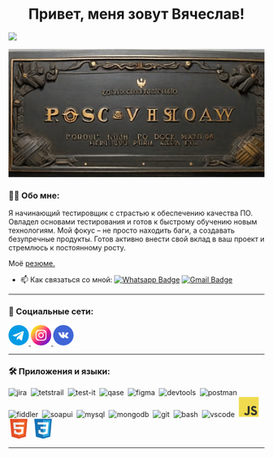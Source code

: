 <h1 align="center">Привет, меня зовут Вячеслав! </h1>
<img src="https://github.com/blackcater/blackcater/blob/main/images/Hi.gif" height="32"/>

![Header](https://github.com/slavaroskoshnyy/slavaroskoshnyy/blob/main/assets/logo.jpg)

### 👨‍💻 Обо мне:

<div id="aboutMe">
<p>Я начинающий тестировщик с страстью к обеспечению качества ПО. Овладел основами тестирования и готов к быстрому обучению новым технологиям. Мой фокус – не просто находить баги, а создавать безупречные продукты. Готов активно внести свой вклад в ваш проект и стремлюсь к постоянному росту.</p>
<p> Моё <a href="#" target="_blank">резюме.</a> </p>
</div>

- 📫 Как связаться со мной:
  <!-- [![LinkedIn Badge](https://img.shields.io/badge/-@artsiomrusau-blue?style=flat&logo=LinkedIn&logoColor=white)](https://www.linkedin.com/in/artsiomrusau/) -->
  [![Whatsapp Badge](https://img.shields.io/badge/-whatsapp-blue?style=flat&logo=LinkedIn&logoColor=white)](https://wa.me/+79281839170)
  [![Gmail Badge](https://img.shields.io/badge/-Gmail-red?style=flat&logo=Gmail&logoColor=white)](mailto:slava.roskoshnyy@gmail.com)

---

### 🤝 Социальные сети:

  <div id="socials">
    <!-- <a href="https://www.linkedin.com/in/artsiomrusau/" target="_blank">
      <img src="https://github.com/slavaroskoshnyy/slavaroskoshnyy/blob/main/assets/linkedin.png" width="40" height="40" alt="linkedin" />
    </a> -->
	<!-- <a href="https://wa.me/+79281839170" target="_blank">
      <img src="http://github.com/slavaroskoshnyy/slavaroskoshnyy/blob/main/assets/whatsapp.png" width="40" height="40" alt="whatsapp" title="whatsapp" />
    </a> -->
    <a href="https://t.me/slavaroskoshnyy" target="_blank">
      <img src="https://github.com/slavaroskoshnyy/slavaroskoshnyy/blob/main/assets/telegram.png" width="40" height="40" alt="telegram" title="telegram"/>
    </a>
    <a href="https://www.instagram.com/slavaroskoshnyy" target="_blank">
      <img src="https://github.com/slavaroskoshnyy/slavaroskoshnyy/blob/main/assets/instagram.png" width="40" height="40" alt="instagram" title="instagram" />
    </a>
    <a href="https://vk.com/id170645190" target="_blank">
      <img src="https://github.com/slavaroskoshnyy/slavaroskoshnyy/blob/main/assets/vkontakte.png" width="40" height="40" alt="vkontakte" title="vkontakte"/>
    </a>
    <!-- <a href="mailto:slava.roskoshnyy@gmail.com" target="_blank">
      <img src="https://github.com/slavaroskoshnyy/slavaroskoshnyy/blob/main/assets/email.png" width="40" height="40" alt="email" title="email"/>
    </a> -->

  </div>

---

### 🛠 Приложения и языки:

<div id="tools">
  <img src="https://cdn.jsdelivr.net/gh/devicons/devicon/icons/jira/jira-original.svg" title="jira" alt="jira" width="40" height="40"/>&nbsp
  <img src="https://codahosted.io/packs/21236/unversioned/assets/LOGO/ba1091c59bab89cd2fd0f289622731fe16113d7b00905abe64759c313a4b73b76c1b0426076ed76cb74752234c734131df46992d5b8b48fc13e264240e4f7119f736cfeb64df36ded54b5cbf6198b9cadedf18dd0cac5c7dbcd16e6336c29363cd1292ba" title="testrail" alt="tetstrail" width="40" height="40"/>&nbsp
  <img src="https://docs.testit.software/images/testit_logo_icon.png" title="test-it" alt="test-it" width="40" height="40"/>&nbsp
  <img src="https://luna1.co/eb0187.png" title="qase" alt="qase" width="40" height="40"/>&nbsp
  <img src="https://cdn.jsdelivr.net/gh/devicons/devicon/icons/figma/figma-original.svg" title="figma" alt="figma" width="40" height="40"/>&nbsp
 <img src="https://d33wubrfki0l68.cloudfront.net/38b5c953a4667366685d55db55d057c86db1fc54/a0fdc/static/acae6b24d940347661ca901ea07f47c1/chrome-dev-logo-icon.png" title="devtools" alt="devtools" width="40" height="40"/>&nbsp
  <img src="https://seeklogo.com/images/P/postman-logo-0087CA0D15-seeklogo.com.png" title="postman" alt="postman" width="40" height="40"/>&nbsp
    <img src="https://www.megaleechers.com/storage/Fiddler-Everywhere-Icon.png" title="fiddler" alt="fiddler" width="40" height="40"/>&nbsp
  <img src="https://static0.smartbear.co/smartbearbrand/media/images/home/soapui-icon.svg" title="soapui" alt="soapui" width="40" height="40"/>&nbsp
   <img src="https://cdn.jsdelivr.net/gh/devicons/devicon/icons/mysql/mysql-original.svg" title="mysql" alt="mysql" width="40" height="40"/>&nbsp
  <img src="https://cdn.jsdelivr.net/gh/devicons/devicon/icons/mongodb/mongodb-original.svg" title="mongodb" alt="mongodb" width="40" height="40"/>&nbsp
    <img src="https://cdn.jsdelivr.net/gh/devicons/devicon/icons/git/git-original.svg" title="git" alt="git" width="40" height="40"/>&nbsp
  <img src="https://upload.wikimedia.org/wikipedia/commons/thumb/4/4b/Bash_Logo_Colored.svg/1024px-Bash_Logo_Colored.svg.png?20180723054350" title="bash" alt="bash" width="40" height="40"/>&nbsp
  <img src="https://cdn.jsdelivr.net/gh/devicons/devicon/icons/vscode/vscode-original.svg" title="vscode" alt="vscode" width="40" height="40"/>&nbsp
  <img src="https://github.com/devicons/devicon/blob/master/icons/javascript/javascript-original.svg" title="js" alt="js" width="40" height="40"/>&nbsp
  <img src="https://github.com/devicons/devicon/blob/master/icons/html5/html5-original.svg" title="html" alt="html" width="40" height="40"/>&nbsp
  <img src="https://github.com/devicons/devicon/blob/master/icons/css3/css3-original.svg" title="css" alt="css" width="40" height="40"/>&nbsp

</div>

<!--
![Flutter](https://img.shields.io/badge/-Flutter-090909?style=for-the-badge&logo=flutter&logoColor=47C5FB)
![Dart](https://img.shields.io/badge/-Dart-090909?style=for-the-badge&logo=dart&logoColor=097CDB)
![Firebase](https://img.shields.io/badge/-Firebase-090909?style=for-the-badge&logo=firebase&logoColor=F8C52C)
![TensorFlow](https://img.shields.io/badge/-TensorFlow-090909?style=for-the-badge&logo=tensorflow&logoColor=F88C00)
![JavaScript](https://img.shields.io/badge/-JavaScript-090909?style=for-the-badge&logo=JavaScript&logoColor=E9D54D)
![.Net](https://img.shields.io/badge/-Framework-090909?style=for-the-badge&logo=.net&logoColor=E5D3FF)
![C++](https://img.shields.io/badge/-C++-090909?style=for-the-badge&logo=C%2b%2b&logoColor=6296CC) -->

---

<!-- ### 🛠 Тестирование веб-приложений:

<div>

</div>

--- -->

<!-- ### 📱 Тестирование мобильных приложений:

<div>
  <img src="https://cdn.jsdelivr.net/gh/devicons/devicon/icons/androidstudio/androidstudio-original.svg" title="android-studio" alt="android-studio" width="40" height="40"/>&nbsp
  <img src="https://cdn.jsdelivr.net/gh/devicons/devicon/icons/xcode/xcode-original.svg" title="xcode" alt="xcode" width="40" height="40"/>&nbsp
  <img src="https://cdn.icon-icons.com/icons2/3053/PNG/512/charles_proxy_macos_bigsur_icon_190302.png" title="charles-proxy" alt="charles-proxy" width="40" height="40"/>&nbsp
  <img src="https://pbs.twimg.com/profile_images/1589614420766126080/slAIVDtr_400x400.jpg" title="proxyman" alt="proxyman" width="40" height="40"/>&nbsp
</div> -->
<!--
### 💾 Работа с данными:

<div>

</div>

---

### ✏️ Работа с кодом:

<div>

</div>

--- -->
